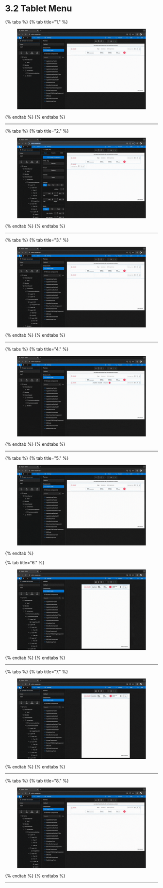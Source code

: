 # 3.2 Tablet Menu



{% tabs %}
{% tab title="1." %}
<figure><img src="../../../../../.gitbook/assets/home_menu_tablet_1-min.gif" alt=""><figcaption></figcaption></figure>
{% endtab %}
{% endtabs %}

***





{% tabs %}
{% tab title="2." %}
<figure><img src="../../../../../.gitbook/assets/home_menu_tablet_2-min.gif" alt=""><figcaption></figcaption></figure>
{% endtab %}
{% endtabs %}

***





{% tabs %}
{% tab title="3." %}
<figure><img src="../../../../../.gitbook/assets/home_menu_tablet_3-min.gif" alt=""><figcaption></figcaption></figure>
{% endtab %}
{% endtabs %}

***





{% tabs %}
{% tab title="4." %}
<figure><img src="../../../../../.gitbook/assets/home_menu_tablet_4-min.gif" alt=""><figcaption></figcaption></figure>
{% endtab %}
{% endtabs %}

***





{% tabs %}
{% tab title="5." %}
<figure><img src="../../../../../.gitbook/assets/home_menu_tablet_5-min.gif" alt=""><figcaption></figcaption></figure>
{% endtab %}

{% tab title="6." %}
<figure><img src="../../../../../.gitbook/assets/home_menu_tablet_6-min.gif" alt=""><figcaption></figcaption></figure>
{% endtab %}
{% endtabs %}

***





{% tabs %}
{% tab title="7." %}
<figure><img src="../../../../../.gitbook/assets/home_menu_tablet_7-min.gif" alt=""><figcaption></figcaption></figure>
{% endtab %}
{% endtabs %}

***





{% tabs %}
{% tab title="8." %}
<figure><img src="../../../../../.gitbook/assets/home_menu_tablet_8-min.gif" alt=""><figcaption></figcaption></figure>
{% endtab %}
{% endtabs %}

***
